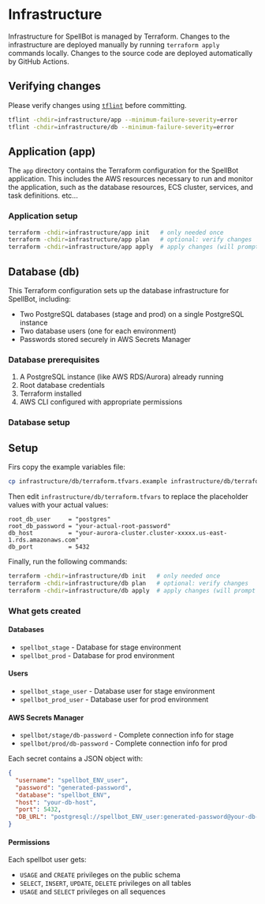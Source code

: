 # Infrastructure

Infrastructure for SpellBot is managed by Terraform. Changes to the infrastructure are deployed manually by running `terraform apply` commands locally. Changes to the source code are deployed automatically by GitHub Actions.

## Verifying changes

Please verify changes using [`tflint`][tflint] before committing.

```sh
tflint -chdir=infrastructure/app --minimum-failure-severity=error
tflint -chdir=infrastructure/db --minimum-failure-severity=error
```

## Application (app)

The `app` directory contains the Terraform configuration for the SpellBot application. This includes the AWS resources necessary to run and monitor the application, such as the database resources, ECS cluster, services, and task definitions. etc...

### Application setup

```sh
terraform -chdir=infrastructure/app init   # only needed once
terraform -chdir=infrastructure/app plan   # optional: verify changes
terraform -chdir=infrastructure/app apply  # apply changes (will prompt for confirmation)
```

## Database (db)

This Terraform configuration sets up the database infrastructure for SpellBot, including:

- Two PostgreSQL databases (stage and prod) on a single PostgreSQL instance
- Two database users (one for each environment)
- Passwords stored securely in AWS Secrets Manager

### Database prerequisites

1. A PostgreSQL instance (like AWS RDS/Aurora) already running
2. Root database credentials
3. Terraform installed
4. AWS CLI configured with appropriate permissions

### Database setup

## Setup

Firs copy the example variables file:

```sh
cp infrastructure/db/terraform.tfvars.example infrastructure/db/terraform.tfvars
```

Then edit `infrastructure/db/terraform.tfvars` to replace the placeholder values with your actual values:

```hcl
root_db_user     = "postgres"
root_db_password = "your-actual-root-password"
db_host          = "your-aurora-cluster.cluster-xxxxx.us-east-1.rds.amazonaws.com"
db_port          = 5432
```

Finally, run the following commands:

```sh
terraform -chdir=infrastructure/db init   # only needed once
terraform -chdir=infrastructure/db plan   # optional: verify changes
terraform -chdir=infrastructure/db apply  # apply changes (will prompt for confirmation)
```

### What gets created

#### Databases

- `spellbot_stage` - Database for stage environment
- `spellbot_prod` - Database for prod environment

#### Users

- `spellbot_stage_user` - Database user for stage environment
- `spellbot_prod_user` - Database user for prod environment

#### AWS Secrets Manager

- `spellbot/stage/db-password` - Complete connection info for stage
- `spellbot/prod/db-password` - Complete connection info for prod

Each secret contains a JSON object with:

```json
{
  "username": "spellbot_ENV_user",
  "password": "generated-password",
  "database": "spellbot_ENV",
  "host": "your-db-host",
  "port": 5432,
  "DB_URL": "postgresql://spellbot_ENV_user:generated-password@your-db-host:5432/spellbot_ENV"
}
```

#### Permissions

Each spellbot user gets:

- `USAGE` and `CREATE` privileges on the public schema
- `SELECT`, `INSERT`, `UPDATE`, `DELETE` privileges on all tables
- `USAGE` and `SELECT` privileges on all sequences

[tflint]: https://github.com/terraform-linters/tflint
